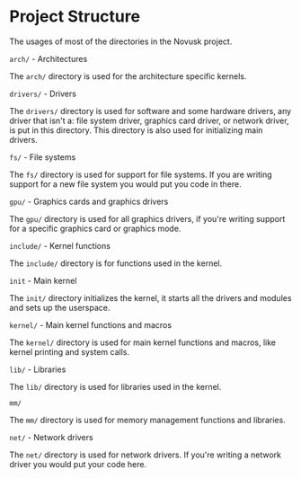 # Project Structure

The usages of most of the directories in the Novusk project.

``arch/`` - Architectures

The ``arch/`` directory is used for the architecture specific kernels.

``drivers/`` - Drivers

The ``drivers/`` directory is used for software and some hardware drivers, any driver that isn't a: file system driver,
graphics card driver, or network driver, is put in this directory. This directory is also used for initializing main 
drivers.

``fs/`` - File systems

The ``fs/`` directory is used for support for file systems. If you are writing support for a new file system you would 
put you code in there.

``gpu/`` - Graphics cards and graphics drivers

The ``gpu/`` directory is used for all graphics drivers, if you're writing support for a specific graphics card or 
graphics mode.

``include/`` - Kernel functions

The ``include/`` directory is for functions used in the kernel.

``init`` - Main kernel

The ``init/`` directory initializes the kernel, it starts all the drivers and modules and sets up the userspace.

``kernel/`` - Main kernel functions and macros

The ``kernel/`` directory is used for main kernel functions and macros, like kernel printing and system calls.

``lib/`` - Libraries

The ``lib/`` directory is used for libraries used in the kernel.

``mm/``

The ``mm/`` directory is used for memory management functions and libraries.

``net/`` - Network drivers

The ``net/`` directory is used for network drivers. If you're writing a network driver you would put your code here.
